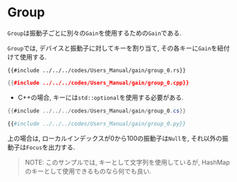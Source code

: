 # Group

`Group`は振動子ごとに別々の`Gain`を使用するための`Gain`である.

`Group`では, デバイスと振動子に対してキーを割り当て, その各キーに`Gain`を紐付けて使用する.

```rust,edition2021
{{#include ../../../codes/Users_Manual/gain/group_0.rs}}
```

```cpp
{{#include ../../../codes/Users_Manual/gain/group_0.cpp}}
```
  - C++の場合, キーには`std::optional`を使用する必要がある.

```cs
{{#include ../../../codes/Users_Manual/gain/group_0.cs}}
```

```python
{{#include ../../../codes/Users_Manual/gain/group_0.py}}
```

上の場合は, ローカルインデックスが$0$から$100$の振動子は`Null`を, それ以外の振動子は`Focus`を出力する.

> NOTE:
> このサンプルでは, キーとして文字列を使用しているが, HashMapのキーとして使用できるものなら何でも良い.
